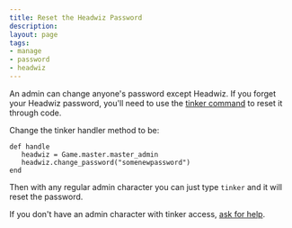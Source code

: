 ```yaml
---
title: Reset the Headwiz Password
description:
layout: page
tags: 
- manage
- password
- headwiz
---
```


An admin can change anyone's password except Headwiz. If you forget your Headwiz password, you'll need to use the [tinker command](/tutorials/code/tinker) to reset it through code.

Change the tinker handler method to be:

    def handle
       headwiz = Game.master.master_admin
       headwiz.change_password("somenewpassword")
    end

Then with any regular admin character you can just type `tinker` and it will reset the password.

If you don't have an admin character with tinker access, [ask for help](/feedback).